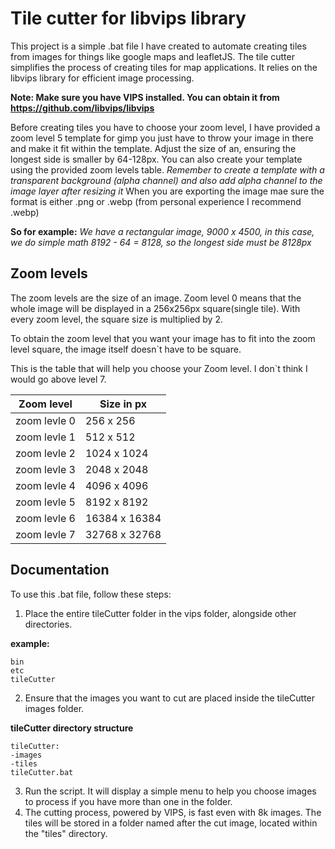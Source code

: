 
# Tile cutter for libvips library

This project is a simple .bat file I have created to automate creating tiles from images for things like google maps and leafletJS.
The tile cutter simplifies the process of creating tiles for map applications. It relies on the libvips library for efficient image processing.

**Note: Make sure you have VIPS installed. You can obtain it from https://github.com/libvips/libvips**

Before creating tiles you have to choose your zoom level, I have provided a zoom level 5 template for gimp you just have to throw your image in there and make it fit within the template. 
Adjust the size of an, ensuring the longest side is smaller by 64-128px. You can also create your template using the provided zoom levels table.
*Remember to create a template with a transparent background (alpha channel) and also add alpha channel to the image layer after resizing it*
When you are exporting the image mae sure the format is either .png or .webp (from personal experience I recommend .webp)

**So for example:**
*We have a rectangular image, 9000 x 4500, in this case, we do simple math
8192 - 64 = 8128, so the longest side must be 8128px*

## Zoom levels

The zoom levels are the size of an image. Zoom level 0 means that the whole image will be displayed in a 256x256px square(single tile). With every zoom level, the square size is multiplied by 2.

To obtain the zoom level that you want your image has to fit into the zoom level square, the image itself doesn`t have to be square.

This is the table that will help you choose your Zoom level. I don`t think I would go above level 7. 

| Zoom level        | Size in px                                          |
| ----------------- | ------------------------------------------------------------------ |
| zoom levle 0 | 256 x 256 |
| zoom levle 1 | 512 x 512 |
| zoom levle 2 | 1024 x 1024  |
| zoom levle 3 | 2048 x 2048 |
| zoom levle 4 | 4096 x 4096 |
| zoom levle 5 | 8192 x 8192 |
| zoom levle 6 | 16384 x 16384  |
| zoom levle 7 | 32768 x 32768 |

## Documentation

To use this .bat file, follow these steps:

1. Place the entire tileCutter folder in the vips folder, alongside other directories.

**example:**
```
bin
etc
tileCutter

```

2. Ensure that the images you want to cut are placed inside the tileCutter images folder.

**tileCutter directory structure**
```
tileCutter:
-images
-tiles
tileCutter.bat

```


3. Run the script. It will display a simple menu to help you choose images to process if you have more than one in the folder.
4. The cutting process, powered by VIPS, is fast even with 8k images. The tiles will be stored in a folder named after the cut image, located within the "tiles" directory.




